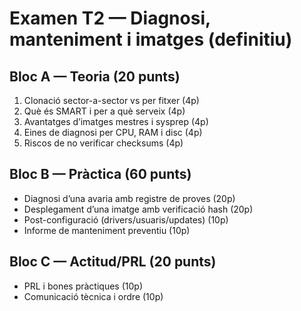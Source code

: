 # Examen T2 — Diagnosi, manteniment i imatges (definitiu)

## Bloc A — Teoria (20 punts)
1. Clonació sector-a-sector vs per fitxer (4p)
2. Què és SMART i per a què serveix (4p)
3. Avantatges d’imatges mestres i sysprep (4p)
4. Eines de diagnosi per CPU, RAM i disc (4p)
5. Riscos de no verificar checksums (4p)

## Bloc B — Pràctica (60 punts)
- Diagnosi d’una avaria amb registre de proves (20p)
- Desplegament d’una imatge amb verificació hash (20p)
- Post-configuració (drivers/usuaris/updates) (10p)
- Informe de manteniment preventiu (10p)

## Bloc C — Actitud/PRL (20 punts)
- PRL i bones pràctiques (10p)
- Comunicació tècnica i ordre (10p)
